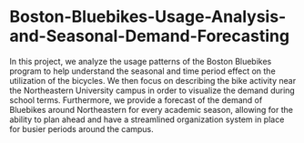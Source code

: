 # Boston-Bluebikes-Usage-Analysis-and-Seasonal-Demand-Forecasting

In this project, we analyze the usage patterns of the Boston Bluebikes program to help understand the seasonal and time period effect on the utilization of the bicycles. We then focus on describing the bike activity near the Northeastern University campus in order to visualize the demand during school terms. Furthermore, we provide a forecast of the demand of Bluebikes around Northeastern for every academic season, allowing for the ability to plan ahead and have a streamlined organization system in place for busier periods around the campus. 
